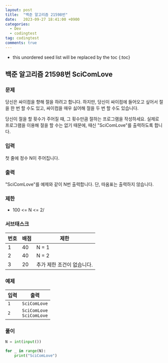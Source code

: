```yaml
---
layout: post
title:  "백준 알고리즘 21598번"
date:   2023-09-27 18:41:00 +0900
categories:
  - Dev
  - codingtest
tag: codingtest
comments: true
---
```


* this unordered seed list will be replaced by the toc
{:toc}

## 백준 알고리즘 21598번 SciComLove

### 문제

당신은 싸이컴을 향해 절을 하려고 합니다. 하지만, 당신이 싸이컴에 들어오고 싶어서 절을 한 번 할 수도 있고, 싸이컴을 매우 싫어해 절을 두 번 할 수도 있습니다.

당신이 절을 할 횟수가 주어질 때, 그 횟수만큼 절하는 프로그램을 작성하세요. 실제로 프로그램을 이용해 절을 할 수는 없기 때문에, 때신 "SciComLove"를 출력하도록 합니다.

### 입력

첫 줄에 정수 N이 주어집니다.

### 출력

"SciComLove"를 예제와 같이 N번 출력합니다. 단, 따옴표는 출력하지 않습니다.

### 제한

- 100 <= N <= 2/

### 서브태스크

| 번호 | 배점 | 제한 |
| --- | --- | --- |
| 1 | 40 | N = 1 |
| 2 | 40 | N = 2 |
| 3 | 20 | 추가 제한 조건이 없습니다. |

### 예제

| 입력 | 출력 |
| --- | --- |
| `1` | `SciComLove` |
| `2` | `SciComLove` <br/> `SciComLove` |

### 풀이

```py
N = int(input())

for _ in range(N):
    print("SciComLove")
```